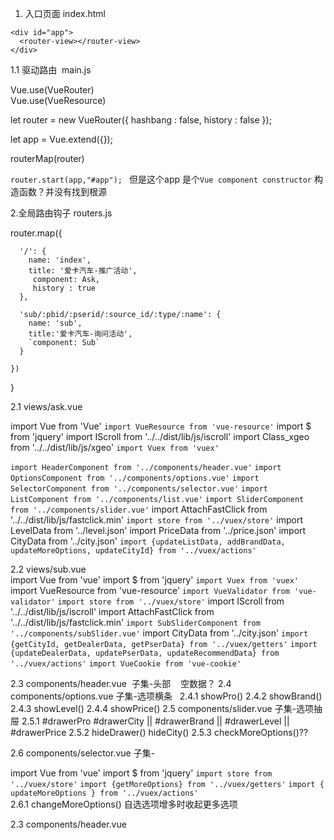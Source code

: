 1. 入口页面   index.html

```
<div id="app">
  <router-view></router-view>
</div>

```  

1.1 驱动路由  main.js  
  
  Vue.use(VueRouter)  
  Vue.use(VueResource)

  let router = new VueRouter({
    hashbang : false,
    history : false
  });

  let app = Vue.extend({});

  routerMap(router)  
    
    
`router.start(app,"#app"); ` 但是这个app 是个`Vue component constructor` 构造函数？并没有找到根源    



2.全局路由钩子  routers.js  

  router.map({ 
  
      '/': {
        name: 'index',
        title: '爱卡汽车-推广活动',
         component: Ask,
         history : true
      },
      
      'sub/:pbid/:pserid/:source_id/:type/:name': {
        name: 'sub',
        title:'爱卡汽车-询问活动',
        `component: Sub`
      }
      
    })
  }      
  
  
2.1 views/ask.vue  

  import Vue from 'Vue'
  `import VueResource from 'vue-resource'`
  import $ from 'jquery'
  import IScroll from '../../dist/lib/js/iscroll'
  import Class_xgeo from '../../dist/lib/js/xgeo'
  `import Vuex from 'vuex'`  
  
  `import HeaderComponent from '../components/header.vue'`
  `import OptionsComponent from '../components/options.vue'`
  `import SelectorComponent from '../components/selector.vue'`
  `import ListComponent from '../components/list.vue'`
  `import SliderComponent from '../components/slider.vue'`
  import AttachFastClick from '../../dist/lib/js/fastclick.min'
  `import store from '../vuex/store'`
  import LevelData from '../level.json'
  import PriceData from '../price.json'
  import CityData from '../city.json'
  `import {updateListData, addBrandData, updateMoreOptions, updateCityId} from '../vuex/actions'`    
  
2.2 views/sub.vue  
  import Vue from 'vue'
  import $ from 'jquery'
  `import Vuex from 'vuex'`
  import VueResource from 'vue-resource'
  `import VueValidator from 'vue-validator'`
  `import store from '../vuex/store'`
  import IScroll from '../../dist/lib/js/iscroll'
  import AttachFastClick from '../../dist/lib/js/fastclick.min'
  `import SubSliderComponent from '../components/subSlider.vue'`
  import CityData from '../city.json'
  `import {getCityId, getDealerData, getPserData} from '../vuex/getters'`
  `import {updateDealerData, updatePserData, updateRecommendData} from '../vuex/actions'`
  `import VueCookie from 'vue-cookie'`  
  
2.3 components/header.vue  子集-头部
    空数据？
2.4 components/options.vue 子集-选项横条
    2.4.1 showPro()
    2.4.2 showBrand()
    2.4.3 showLevel()
    2.4.4 showPrice()
2.5 components/slider.vue 子集-选项抽屉
    2.5.1 #drawerPro #drawerCity || #drawerBrand || #drawerLevel || #drawerPrice
    2.5.2 hideDrawer() hideCity()
    2.5.3 checkMoreOptions()??    
    
    
2.6 components/selector.vue 子集-  

  import Vue from 'vue'
  import $ from 'jquery'
  `import store from '../vuex/store'`
  `import {getMoreOptions} from '../vuex/getters'`
  `import { updateMoreOptions } from '../vuex/actions'`  
  2.6.1 changeMoreOptions() 自选选项增多时收起更多选项

2.3 components/header.vue
